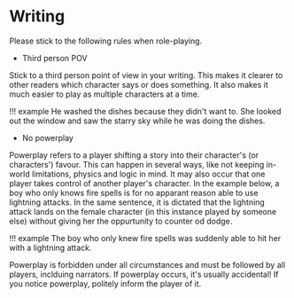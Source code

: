 # Writing
Please stick to the following rules when role-playing.

* Third person POV

Stick to a third person point of view in your writing. This makes it clearer to other readers which character says or does something. It also makes it much easier to play as multiple characters at a time.

!!! example
    He washed the dishes because they didn't want to. She looked out the window and saw the starry sky while he was doing the dishes.
    
* No powerplay

Powerplay refers to a player shifting a story into their character's (or characters') favour. This can happen in several ways, like not keeping in-world limitations, physics and logic in mind. It may also occur that one player takes control of another player's character. In the example below, a boy who only knows fire spells is for no apparant reason able to use lightning attacks. In the same sentence, it is dictated that the lightning attack lands on the female character (in this instance played by someone else) without giving her the oppurtunity to counter od dodge. 

!!! example
    The boy who only knew fire spells was suddenly able to hit her with a lightning attack.
    
Powerplay is forbidden under all circumstances and must be followed by all players, inclduing narrators. If powerplay occurs, it's usually accidental! If you notice powerplay, politely inform the player of it.
